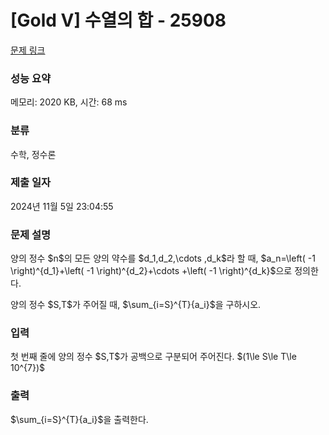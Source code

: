 # [Gold V] 수열의 합 - 25908 

[문제 링크](https://www.acmicpc.net/problem/25908) 

### 성능 요약

메모리: 2020 KB, 시간: 68 ms

### 분류

수학, 정수론

### 제출 일자

2024년 11월 5일 23:04:55

### 문제 설명

<p>양의 정수 $n$의 모든 양의 약수를 $d_1,d_2,\cdots ,d_k$라 할 때, $a_n=\left( -1 \right)^{d_1}+\left( -1 \right)^{d_2}+\cdots +\left( -1 \right)^{d_k}$으로 정의한다.</p>

<p>양의 정수 $S,T$가 주어질 때, $\sum_{i=S}^{T}{a_i}$을 구하시오.</p>

### 입력 

 <p>첫 번째 줄에 양의 정수 $S,T$가 공백으로 구분되어 주어진다. $(1\le S\le T\le 10^{7})$</p>

### 출력 

 <p>$\sum_{i=S}^{T}{a_i}$을 출력한다.</p>

